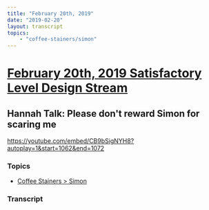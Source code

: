 ```yaml
---
title: "February 20th, 2019"
date: "2019-02-20"
layout: transcript
topics: 
    - "coffee-stainers/simon"
---
```

# [February 20th, 2019 Satisfactory Level Design Stream](../2019-02-20.md)
## Hannah Talk: Please don't reward Simon for scaring me
https://youtube.com/embed/CB9bSigNYH8?autoplay=1&start=1062&end=1072
### Topics
* [Coffee Stainers > Simon](../topics/coffee-stainers/simon.md)

### Transcript

> 

